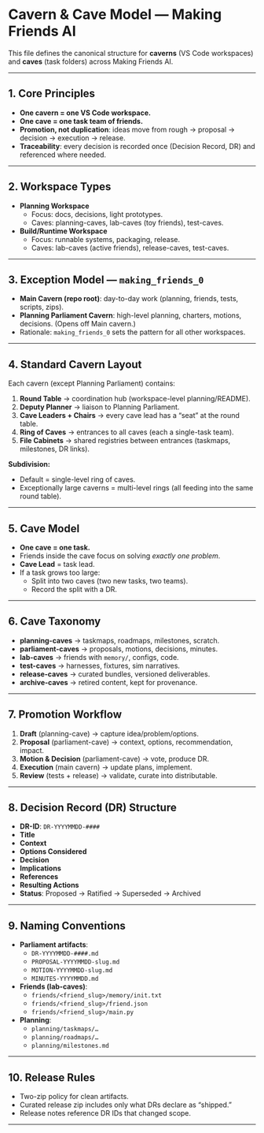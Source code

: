 # Cavern & Cave Model — Making Friends AI

This file defines the canonical structure for **caverns** (VS Code workspaces) and **caves** (task folders) across Making Friends AI.

---

## 1. Core Principles
- **One cavern = one VS Code workspace.**
- **One cave = one task team of friends.**
- **Promotion, not duplication**: ideas move from rough → proposal → decision → execution → release.
- **Traceability**: every decision is recorded once (Decision Record, DR) and referenced where needed.

---

## 2. Workspace Types
- **Planning Workspace**
  - Focus: docs, decisions, light prototypes.
  - Caves: planning-caves, lab-caves (toy friends), test-caves.
- **Build/Runtime Workspace**
  - Focus: runnable systems, packaging, release.
  - Caves: lab-caves (active friends), release-caves, test-caves.

---

## 3. Exception Model — `making_friends_0`
- **Main Cavern (repo root)**: day-to-day work (planning, friends, tests, scripts, zips).
- **Planning Parliament Cavern**: high-level planning, charters, motions, decisions. (Opens off Main cavern.)
- Rationale: `making_friends_0` sets the pattern for all other workspaces.

---

## 4. Standard Cavern Layout
Each cavern (except Planning Parliament) contains:
1. **Round Table** → coordination hub (workspace-level planning/README).
2. **Deputy Planner** → liaison to Planning Parliament.
3. **Cave Leaders + Chairs** → every cave lead has a “seat” at the round table.
4. **Ring of Caves** → entrances to all caves (each a single-task team).
5. **File Cabinets** → shared registries between entrances (taskmaps, milestones, DR links).

**Subdivision:**  
- Default = single-level ring of caves.  
- Exceptionally large caverns = multi-level rings (all feeding into the same round table).

---

## 5. Cave Model
- **One cave = one task.**
- Friends inside the cave focus on solving *exactly one problem*.  
- **Cave Lead** = task lead.  
- If a task grows too large:
  - Split into two caves (two new tasks, two teams).  
  - Record the split with a DR.

---

## 6. Cave Taxonomy
- **planning-caves** → taskmaps, roadmaps, milestones, scratch.  
- **parliament-caves** → proposals, motions, decisions, minutes.  
- **lab-caves** → friends with `memory/`, configs, code.  
- **test-caves** → harnesses, fixtures, sim narratives.  
- **release-caves** → curated bundles, versioned deliverables.  
- **archive-caves** → retired content, kept for provenance.

---

## 7. Promotion Workflow
1. **Draft** (planning-cave) → capture idea/problem/options.  
2. **Proposal** (parliament-cave) → context, options, recommendation, impact.  
3. **Motion & Decision** (parliament-cave) → vote, produce DR.  
4. **Execution** (main cavern) → update plans, implement.  
5. **Review** (tests + release) → validate, curate into distributable.

---

## 8. Decision Record (DR) Structure
- **DR-ID**: `DR-YYYYMMDD-####`  
- **Title**  
- **Context**  
- **Options Considered**  
- **Decision**  
- **Implications**  
- **References**  
- **Resulting Actions**  
- **Status**: Proposed → Ratified → Superseded → Archived

---

## 9. Naming Conventions
- **Parliament artifacts**:  
  - `DR-YYYYMMDD-####.md`  
  - `PROPOSAL-YYYYMMDD-slug.md`  
  - `MOTION-YYYYMMDD-slug.md`  
  - `MINUTES-YYYYMMDD.md`
- **Friends (lab-caves)**:  
  - `friends/<friend_slug>/memory/init.txt`  
  - `friends/<friend_slug>/friend.json`  
  - `friends/<friend_slug>/main.py`
- **Planning**:  
  - `planning/taskmaps/…`  
  - `planning/roadmaps/…`  
  - `planning/milestones.md`

---

## 10. Release Rules
- Two-zip policy for clean artifacts.  
- Curated release zip includes only what DRs declare as “shipped.”  
- Release notes reference DR IDs that changed scope.

---

